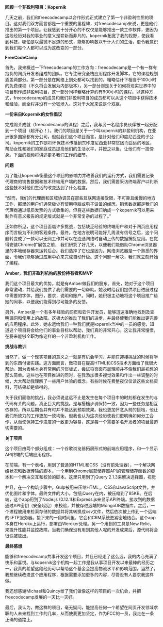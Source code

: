 **回顾一个非盈利项目：Kopernik**

几天之前，我们和freecodecamp以合作形式正式建立了第一个非盈利性质的项目。这对我们双方而言都是一个重要的里程碑，对freecodecamp来说，更是他们推出的第一个项目。让我感到十分开心的不仅仅是能够推出一款工作软件，更因为这段经历对我的事业的意义是崭新而非凡的。kopernik拓宽了我的视野，使我看到科技，哪怕是以最微不足道的形式，能够影响数以千计人们的生活，更令我意识到我们每个人都可以成为这改变的一部分。

**FreeCodeCamp**

首先，我来概述一下freecodecamp的工作方向：freecodecamp是一个有一群有抱负的网页开发者组成的团队。它专注研究全栈应用程序开发脚本，它的课程规划涵盖两部分。第一部分是在网络上到处都可以找到的，粗略估计下相当于100小时的免费课程（不久将会发展为内部版本），另一部分则是关于如何将现实世界中的项目制作成非盈利项目，这一部分同样粗略计算约有900小时的课程。以这种方式，freecodecamp的成员和我们非盈利项目的成员都可以从这个项目中获得技术和经验，而全程并没有一分钱涉入。这对于大家来说是个双赢。

**一份来自Kopernik的女性倡议**

完成闯关成就（freecodecamp的课程）之后，我与另一名程序员伙伴被一起分配到一个项目（超开心！）。我们的项目是关于一个叫kopernik的非盈利机构，在亚洲很多国家都有分公司，但就我们这个项目而言，是针对他们印度尼西亚的子公司。kopernik的工作是将环保技术传播到东印度尼西亚非常贫困而遥远的地区，帮助女性和她们的家庭成员提高他们的生活水平，并授之以鱼，让他们有一技傍身。下面的视频将讲述更多我们工作的细节。

**问题**

为了能让kopernik衡量这个项目的影响力并改善我们的运行方式，我们需要记录代理商的销售数据和技术终端用户端的数据。然后，我们需要采访终端客户以判断这些技术对他们生活的改变达到了什么程度。

“然而，我们的代理商和区域协调员在那些互联网连接受限，不可靠且缓慢的地方工作，那里的用户们通常极少有使用电脑或电子设备的经历。销售数据都是我们的代理商通过纸质发票的方式收集的，但将这些数据归纳成一个kopernik可以用来制作有意义报告的规定版式就是一个非常复杂的过程了。”

正如你所见，这个项目面临许多挑战，包括缺乏经验的终端用户和对于网页应用程序而言极为不利的客观条件。最终，在地方说明可能好几周没有信号之后，这个问题转变成了一款可以无网工作并可以在连通网络时自动上传的数据捕捉应用。在觉得安装Chrome扩展包之前，
我们研究了好几天，以便我们能借助Chrome浏览器里的本地储存器来运转后台。我们选择了它也是因为，网络浏览器是一个熟悉的界面，令我们能够通过应用中心来完成自动升级。这个问题一解决，我们就立刻开始了编程。

**Amber，我们非盈利机构的股份持有者和MVP**

我们这个项目最大的优势，就是有Amber做我们的股东。首先，她对于这个项目非常激动，并给我们提供了我们需要的一切帮助。她及时给我们提供项目进展过程中需要的字体，图形，要求，说明和账户。同时，她积极主动地将这个项目推广给她的同事，以便我们能得到尽可能多的反馈。

另外，Amber是一个有多年经验的网页和软件开发员，能够迅速准确地找到及查明漏洞和使用上的故障。这极大的推动了我们的进步，并最终使我们能推出更完善的应用程序。此外，她永远给我们一种我们就是kopernik当中的一员的感觉，知道这个项目将会给他们的事业目标以帮助，我们真的非常开心。这让我非常憧憬，在将来能够全职为像这样的一个非盈利机构工作。

**挑战与教训**

当然了，做一个现实项目的意义之一就是有机会学习，并能在迎接挑战的时候将学到的东西付诸实践。这方面而言，做项目在提高HTML和CSS技术方面给了我很大帮助。因为表格本身有常用的习惯版式，尝试将页面布局理顺并不像我们最初想的那么简单。这些也在项目推进的同时，在我添加很多视觉效果和作出一些调整的时候，大大帮助我理解了一些用户体验的概念。有些时候花费整夜仅仅读这些文档资料，可结果却是值得的。

关于我们面临的挑战，我必须说这远不止是发生在每个项目中的时刻都在发生的与代码有关的问题，真正巨大的挑战，是与搭档步调保持一致，因为一些任务是相互依存的，所以后期合并有时并不能达到预期效果。我也更加怀念从前的搭档，他让我们所致力的工作更加一致均衡。但我也认为这次经历使我们更明确如何分工合作，从而使保持工作进度的一致更为容易，这是每一个需要多名开发者的项目最迫切需要的。

**关于项目**

这个项目由两个部分组成：一个谷歌浏览器拓展形式的前端应用程序，和一个显示API终端的后端应用程序。

在前端，有一个表格，用到了普通的HTML和CSS（没有前处理器），一个解决网络状况和数据传输的脚本，一个用到Chrome局部储存器API的管理储存函数的脚本和一个解决交互和校验的脚本。这里只用到了jQuery
2.1.3来解决选择器，视觉

并且，在一个构筑步骤中，Gulp被用来压缩HTML,，CSS和JavaScript文件，并优化图片和字体。最终文件的大小，包括jQuery在内，被压缩到了85KB。在后端，这个app用到了Node.js
(0.12.1)和Express.js来显示API终端。接收到的数据通过API密钥（安全起见）来校验，并被存进远端的MongoDB数据库。之后，一个进程被用来检索存储的数据并将其转换成csv文件，然后依次被上传到一个远端的sFTP服务器。接下来的一段时间里，它会和CRM系统更紧密地结合。这个app本身在Heroku上运行，部署由Wercker处理。另一个用到的工具是New
Relic，来提升性能并监控故障。当我们确保没有用到其他人呢的开发成果后，源代码将会很快被放出。

**最终感想**

能够和freecodecamp共事开发这个项目，并且已经走了这么远，我的内心充满了快乐和喜悦。与kopernik这个机构一起工作是我从事项目开发以来最棒的经历之一，我真的希望这段经历可以帮助这个基金会提高物流水平和影响范围。当然了，我想继续改进这个应用程序，根据需要添加更多的内容，尽管没有人要求我这样做。

我还想感谢Michael和Quincy给了我们做像这样的项目的一次机会，并把freecodecamp发展的一天比一天好。

最后，我认为，做这样的项目，毫无疑问，能提高任何一个希望在网页开发领域求职的人未来找到工作的几率，从而使我更加坚定，作为FCC的一员，我走在一条正确的道路上。
